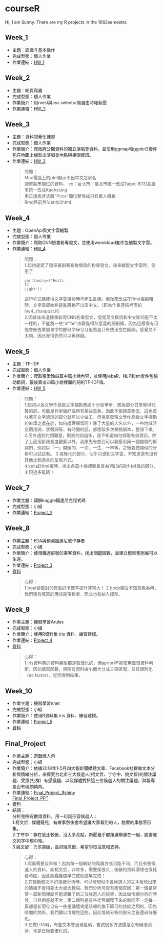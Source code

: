 # courseR

Hi, I am Sunny.
There are my R projects in the 1062semester.

Week_1
------
* 主題：認識Ｒ基本操作
* 完成型態：個人作業
* 作業連結：[HW_1](https://github.com/Suuuuny/courseR/tree/master/week_1)<br />

Week_2
------
* 主題：網頁爬蟲
* 完成型態：個人作業
* 作業簡介：用rvest與css selector爬自由時報新聞
* 作業連結：[HW_2](https://github.com/Suuuuny/courseR/tree/master/week_2)<br />

Week_3
------
* 主題：資料視覺化練習
* 完成型態：個人作業
* 作業簡介：爬政府公開資料的獨立演唱會資料，並使用ggmap和ggplot2套件包在地圖上繪製出演唱會地點與相關資訊。
* 作業連結：[HW_3](https://github.com/Suuuuny/courseR/tree/master/week_3)<br />
  >問題：<br />
  >Mac電腦上的plot顯示不出中文店家名<br />
  >調整縣市欄位的資料， ex：台北市／臺北市統一改成Taipei 803/高雄市統一改成Kaohsiung<br />
  >用正規表達式將"Price"欄位整理成只有單人價格<br />
  >Rmd目前無法knit出html<br />

Week_4
------
* 主題：OpenApi與文字雲繪製
* 完成型態：個人作業
* 作業簡介：爬取CNN臉書粉專發文，並使用wordcloud套件包繪製文字雲。
* 作業連結：[HW_4](https://github.com/Suuuuny/courseR/tree/master/week_4)<br />
  >問題：<br />
  >1.起初是爬了環保署副署長詹順貴的粉專發文，後來繪製文字雲時，使用了<pre><code>par(family=("Heiti TC Light"))</code></pre>這行程式碼使得文字雲繪製時不產生亂碼。但後來改成在Rmd檔編輯時，文字雲卻始終是亂碼跑不出來中文。（即為作業連結裡面的hw4_zhanpost.R）<br />
  >2.因此後來選擇重新爬CNN粉專發文，發覺英文斷詞和中文斷詞是不太一樣的，不能將一些”a“”an“直觀覺得無意義的詞刪掉，因為這樣很有可能會刪去某個單字的部分字母ＱＱ但若是只有使用空白斷詞，感覺又不太夠，因此覺得仍然可以再琢磨。<br />

Week_5
------
* 主題：TF-IDF
* 完成型態：個人作業
* 作業簡介：爬取張愛玲四篇中篇小說內容，並使用jiebaR、NLP和tm套件包協助斷詞，最後算出四篇小說裡面的詞的TF-IDF值。
* 作業連結：[HW_5](https://github.com/Suuuuny/courseR/tree/master/week_5)<br />
  >問題：<br />
  >1.起初以為文學作品做文字探勘應該十分偷甲步，因為部分日常覺得冗贅的詞，可能是作家偏好或帶有某些意象，因此不能隨意刪去，這也意味著在文字清理的部分就可以少做工。但後來發現文學作品做文字探勘的麻煩之處在於，如何處理保留詞！除了大量的人名以外，一些地域時空慣用詞、狀聲詞等，有時間的話，都應該多次檢視讀本，整理下來。<br />
  >2.另外遇到的困難是，斷完的詞過多，我不知道如何擷取有效資訊。除了上面用斷詞長度觀察以外，我原先有想到可以觀察用同一個開頭的斷詞們，例如以「一」開頭的，一次、一生、一串等，之後要做類似的分析可以試試看。
  >3.視覺化的部分，似乎只想到文字雲，不知道還有沒有其他比較適合的呈現方式。<br />
  >4.knit成Html檔時，挑出各篇小說裡面長度為1和3的高tf-idf值的部分，出現過多亂碼！<br />


Week_7
------
* 作業主題：講解kaggle鐵達尼克程式碼
* 完成型態：小組
* 作業連結：[Project_2](https://github.com/dppss90008/NTU-CSX-DataScience--Group5/tree/master/Project2)<br />

Week_8
------
* 作業主題：EDA與預測鐵達尼號倖存者
* 完成型態：小組
* 作業簡介：使用鐵達尼號的乘客資料，找出關鍵因數，並建立模型預測誰可以生還。
* 作業連結：[Project_3](https://dppss90008.github.io/NTU-CSX-DataScience--Group5/Project3/TitanicVariable_final.html)<br />
* [資料](https://github.com/dppss90008/NTU-CSX-DataScience--Group5/tree/master/Project3)<br />
  >心得：<br />
  >1.boat變數對於模型的準確率提升非常大！
  >2.body欄位不知意義為何，我們猜有填寫的應該是罹難者，因此也有納入模型。


Week_9
------
* 作業主題：機器學習Arules
* 完成型態：小組
* 作業簡介：使用R資料集 iris 資料，練習建模。
* 作業連結：[Project_4](hhttps://weber12321.github.io/Weber1234/project4/project4.html)<br />
* [資料](https://github.com/dppss90008/NTU-CSX-DataScience--Group5/tree/master/project4)<br />
  >心得：<br />
  >1.iris資料集的資料類型都是數值化的，但apriori不能使用數值資料判斷，因此撰寫函數，將所有資料由小而大分成三個區間，並且類別化（as.factor），從而得到結果。


Week_10
------
* 作業主題：機器學習nnet
* 完成型態：小組
* 作業簡介：使用R資料集 iris 資料，練習建模。
* 作業連結：[Project_5](https://weber12321.github.io/Weber1234/Project5/project.html)<br />
* [資料](https://github.com/dppss90008/NTU-CSX-DataScience--Group5/tree/master/Project5)<br />


Final_Project
------
* 作業主題：選戰懶人包
* 完成型態：小組
* 作業簡介：依據2018年1-5月四大報新聞媒體文章、Facebook社群做文本分析與情緒分析，來探究台北市三大候選人(柯文哲、丁守中、姚文智)的關注議題、受眾(社群）有感議題、以及媒體對於這三位候選人的關注議題，與報導是否有偏頗傾向。<br />
* 作業連結：[Final_Project_Rshiny](https://dppss90008.shinyapps.io/news_shiny/)<br />
           [Final_Project_PPT](https://docs.google.com/presentation/d/1p2vua3FNWMaGRWYAarCJ8WTwRFNiI9LmvhUbOLukDQY/edit#slide=id.p)<br />
* [資料](https://github.com/Suuuuny/NTU-CSX-DataScience-group5)<br />
* 結語：<br />
  分析完所有數值資料，用一句話形容候選人 :<br />
  1.柯文哲 : 媒體寵兒，有做事然後會希望讓大家看到的人，務實的事務官形象。<br />
  2.丁守中：存在感比較低，沒太多亮點，新聞幾乎都跟選舉連在一起，臉書發文的字中規中矩。<br />
  3.姚文智：力求突破，高飛理念型，希望爭取注意和支持。<br />
  >心得：<br />
  >1.爬蟲需要及早做！因為每一個網站的爬蟲方式可能不同，而且有些候選人的資料，如柯文哲，非常多，需要爬很久；後續的資料清理也很耗費時間，因此爬蟲能儘早完成就儘早完成！<br />
  >2.在做新聞文本的情緒分析時，可以發現似乎各候選人的文本反映出來的情緒不會相差太大或太極端。我們分析可能有兩個原因：第一個是常常一篇新聞裡面可能混雜了兩三位候選人的報導，因此做情緒分析的時候，自然相差就不大；第二個則是有些從官網爬下來的新聞不一定每一篇都是新聞ＱＱ有一些是論壇或是該報的旗下節目的訪談之類的，因為時間的關係，我們難以清理完這些，因此情緒分析的部分之後還尚待優化。<br />
  >3.在做LDA時，有些文本會出現亂碼，嘗試很多方法還是沒有辦法消掉，也是日後要優化的。<br />



